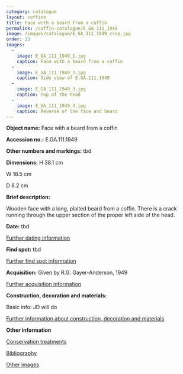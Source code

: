 ```yaml
---
category: catalogue
layout: coffins
title: Face with a beard from a coffin
permalink: /coffin-catalogue/E_GA_111_1949
image: /images/catalogue/E_GA_111_1949_crop.jpg
order: 23
images: 
  -
    image: E_GA_111_1949_1.jpg
    caption: Face with a beard from a coffin
  -
    image: E_GA_111_1949_2.jpg
    caption: Side view of E.GA.111.1949
  -
    image: E_GA_111_1949_3.jpg
    caption: Top of the head
  -
    image: E_GA_111_1949_4.jpg
    caption: Reverse of the face and beard
---
```


**Object name:** 
Face with a beard from a coffin

**Accession no.:** 
E.GA.111.1949

**Other numbers and markings:**
tbd

**Dimensions:** 
H 38.1 cm

W 18.5 cm

D 8.2 cm

**Brief description:** 

Wooden face with a long, plaited beard from a coffin. There is a crack running through the upper section of the proper left side of the head.

**Date:**
tbd

[Further dating information](/catalogue_extras/E_GA_111_1949_dating)

**Find spot:**
tbd

[Further find spot information](/catalogue_extras/E_GA_111_1949_findspot)

**Acquisition:**
Given by R.G. Gayer-Anderson, 1949

[Further acquisition information](/catalogue_extras/E_GA_111_1949_acquisition)

**Construction, decoration and materials:**

Basic info: JD will do

[Further information about construction, decoration and materials](/catalogue_extras/E_GA_111_1949_materials)


**Other information**

[Conservation treatments](/catalogue_extras/E_GA_111_1949_conservation)

[Bibliography](/catalogue_extras/E_GA_111_1949_bibliography)

[Other images](/catalogue_extras/E_GA_111_1949_imagesheet)

